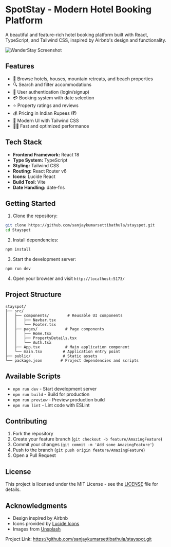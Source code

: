 # SpotStay - Modern Hotel Booking Platform

A beautiful and feature-rich hotel booking platform built with React, TypeScript, and Tailwind CSS, inspired by Airbnb's design and functionality.

![WanderStay Screenshot](https://images.unsplash.com/photo-1582719478250-c89cae4dc85b?auto=format&fit=crop&q=80&w=1200)

## Features

- 🏨 Browse hotels, houses, mountain retreats, and beach properties
- 🔍 Search and filter accommodations
- 🔐 User authentication (login/signup)
- 💳 Booking system with date selection
- ⭐ Property ratings and reviews
- 💰 Pricing in Indian Rupees (₹)
- 🎨 Modern UI with Tailwind CSS
- 🏃‍♂️ Fast and optimized performance

## Tech Stack

- **Frontend Framework:** React 18
- **Type System:** TypeScript
- **Styling:** Tailwind CSS
- **Routing:** React Router v6
- **Icons:** Lucide React
- **Build Tool:** Vite
- **Date Handling:** date-fns

## Getting Started

1. Clone the repository:
```bash
git clone https://github.com/sanjaykumarsettibathula/stayspot.git
cd Stayspot
```

2. Install dependencies:
```bash
npm install
```

3. Start the development server:
```bash
npm run dev
```

4. Open your browser and visit `http://localhost:5173/`

## Project Structure

```
stayspot/
├── src/
│   ├── components/        # Reusable UI components
│   │   ├── Navbar.tsx
│   │   └── Footer.tsx
│   ├── pages/            # Page components
│   │   ├── Home.tsx
│   │   ├── PropertyDetails.tsx
│   │   └── Auth.tsx
│   ├── App.tsx           # Main application component
│   └── main.tsx         # Application entry point
├── public/              # Static assets
└── package.json        # Project dependencies and scripts
```

## Available Scripts

- `npm run dev` - Start development server
- `npm run build` - Build for production
- `npm run preview` - Preview production build
- `npm run lint` - Lint code with ESLint

## Contributing

1. Fork the repository
2. Create your feature branch (`git checkout -b feature/AmazingFeature`)
3. Commit your changes (`git commit -m 'Add some AmazingFeature'`)
4. Push to the branch (`git push origin feature/AmazingFeature`)
5. Open a Pull Request

## License

This project is licensed under the MIT License - see the [LICENSE](LICENSE) file for details.

## Acknowledgments

- Design inspired by Airbnb
- Icons provided by [Lucide Icons](https://lucide.dev)
- Images from [Unsplash](https://unsplash.com)


Project Link: https://github.com/sanjaykumarsettibathula/stayspot.git
